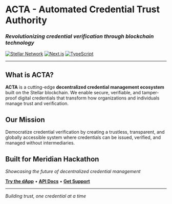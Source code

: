 # ACTA - Automated Credential Trust Authority

### *Revolutionizing credential verification through blockchain technology*

[![Stellar Network](https://img.shields.io/badge/Stellar-Network-7B4BFF?style=for-the-badge&logo=stellar)](https://stellar.org)
[![Next.js](https://img.shields.io/badge/Next.js-15-000000?style=for-the-badge&logo=next.js)](https://nextjs.org)
[![TypeScript](https://img.shields.io/badge/TypeScript-Powered-3178C6?style=for-the-badge&logo=typescript)](https://typescriptlang.org)

---

## **What is ACTA?**

**ACTA** is a cutting-edge **decentralized credential management ecosystem** built on the Stellar blockchain. We enable secure, verifiable, and tamper-proof digital credentials that transform how organizations and individuals manage trust and verification.

## **Our Mission**
Democratize credential verification by creating a trustless, transparent, and globally accessible system where credentials can be issued, verified, and managed without intermediaries.

## **Built for Meridian Hackathon**

*Showcasing the future of decentralized credential management*

**[Try the dApp](https://dapp-acta.vercel.app)** • **[API Docs](https://acta.gitbook.io/docs)** • **[Get Support](https://github.com/orgs/JosueBrenes/discussions)**

---

*Building trust, one credential at a time*



